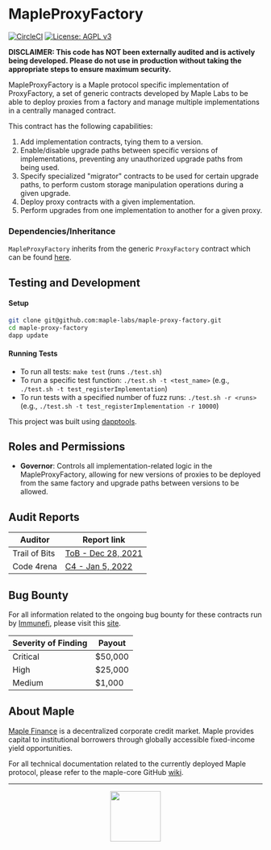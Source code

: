 # MapleProxyFactory

[![CircleCI](https://circleci.com/gh/maple-labs/maple-proxy-factory/tree/main.svg?style=svg)](https://circleci.com/gh/maple-labs/maple-proxy-factory/tree/main) [![License: AGPL v3](https://img.shields.io/badge/License-AGPL%20v3-blue.svg)](https://www.gnu.org/licenses/agpl-3.0)

**DISCLAIMER: This code has NOT been externally audited and is actively being developed. Please do not use in production without taking the appropriate steps to ensure maximum security.**

MapleProxyFactory is a Maple protocol specific implementation of ProxyFactory, a set of generic contracts developed by Maple Labs to be able to deploy proxies from a factory and manage multiple implementations in a centrally managed contract.

This contract has the following capabilities:
1. Add implementation contracts, tying them to a version.
2. Enable/disable upgrade paths between specific versions of implementations, preventing any unauthorized upgrade paths from being used.
3. Specify specialized "migrator" contracts to be used for certain upgrade paths, to perform custom storage manipulation operations during a given upgrade.
3. Deploy proxy contracts with a given implementation.
4. Perform upgrades from one implementation to another for a given proxy.

### Dependencies/Inheritance
`MapleProxyFactory` inherits from the generic `ProxyFactory` contract which can be found [here](https://github.com/maple-labs/proxy-factory).

## Testing and Development
#### Setup
```sh
git clone git@github.com:maple-labs/maple-proxy-factory.git
cd maple-proxy-factory
dapp update
```
#### Running Tests
- To run all tests: `make test` (runs `./test.sh`)
- To run a specific test function: `./test.sh -t <test_name>` (e.g., `./test.sh -t test_registerImplementation`)
- To run tests with a specified number of fuzz runs: `./test.sh -r <runs>` (e.g., `./test.sh -t test_registerImplementation -r 10000`)

This project was built using [dapptools](https://github.com/dapphub/dapptools).

## Roles and Permissions
- **Governor**: Controls all implementation-related logic in the MapleProxyFactory, allowing for new versions of proxies to be deployed from the same factory and upgrade paths between versions to be allowed.

## Audit Reports
| Auditor | Report link |
|---|---|
| Trail of Bits | [ToB - Dec 28, 2021](https://docs.google.com/viewer?url=https://github.com/maple-labs/maple-core/files/7847684/Maple.Finance.-.Final.Report_v3.pdf) |
| Code 4rena | [C4 - Jan 5, 2022](https://code4rena.com/reports/2021-12-maple/) |

## Bug Bounty

For all information related to the ongoing bug bounty for these contracts run by [Immunefi](https://immunefi.com/), please visit this [site](https://immunefi.com/bounty/maple/). 

| Severity of Finding | Payout |
|---|---|
| Critical | $50,000 |
| High | $25,000 |
| Medium | $1,000 |

## About Maple
[Maple Finance](https://maple.finance) is a decentralized corporate credit market. Maple provides capital to institutional borrowers through globally accessible fixed-income yield opportunities.

For all technical documentation related to the currently deployed Maple protocol, please refer to the maple-core GitHub [wiki](https://github.com/maple-labs/maple-core/wiki).

---

<p align="center">
  <img src="https://user-images.githubusercontent.com/44272939/116272804-33e78d00-a74f-11eb-97ab-77b7e13dc663.png" height="100" />
</p>
